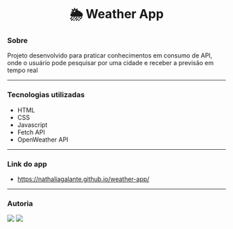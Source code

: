 <h1 align="center">🌦️ Weather App</h1>

### Sobre

Projeto desenvolvido para praticar conhecimentos em consumo de API, onde o usuário pode pesquisar por uma cidade e receber a previsão em tempo real

---

### Tecnologias utilizadas 
- HTML
- CSS
- Javascript
- Fetch API
- OpenWeather API

---

### Link do app
- https://nathaliagalante.github.io/weather-app/

---

### Autoria
<div>
  <a href = "mailto:nathsgg@gmail.com"><img src="https://img.shields.io/badge/Gmail-D14836?style=for-the-badge&logo=gmail&logoColor=white" target="_blank"></a>
  <a href="https://www.linkedin.com/in/nathalia-galante-58a12a125/" target="_blank"><img src="https://img.shields.io/badge/-LinkedIn-%230077B5?style=for-the-badge&logo=linkedin&logoColor=white" target="_blank"></a> 
</div> 




